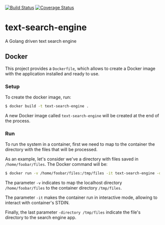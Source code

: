 [![Build Status](https://travis-ci.org/mauricioklein/text-search-engine.svg?branch=master)](https://travis-ci.org/mauricioklein/text-search-engine)
[![Coverage Status](https://coveralls.io/repos/github/mauricioklein/text-search-engine/badge.svg?branch=master)](https://coveralls.io/github/mauricioklein/text-search-engine?branch=master)

# text-search-engine
A Golang driven text search engine

## Docker

This project provides a `Dockerfile`, which allows to create a Docker image with the application installed
and ready to use.

### Setup

To create the docker image, run:

```bash
$ docker build -t text-search-engine .
```

A new Docker image called `text-search-engine` will be created at the end of the process.

### Run

To run the system in a container, first we need to map to the container the directory with the files that will
be processed.

As an example, let's consider we've a directory with files saved in `/home/foobar/files`.
The Docker command will be:

```bash
$ docker run -v /home/foobar/files:/tmp/files -it text-search-engine -directory /tmp/files
```

The parameter `-v` indicates to map the localhost directory `/home/foobar/files` to the container directory
`/tmp/files`.

The parameter `-it` makes the container run in interactive mode, allowing to interact with container's STDIN.

Finally, the last parameter `-directory /tmp/files` indicate the file's directory to the search engine app.
